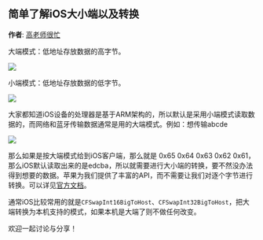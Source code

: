 简单了解iOS大小端以及转换
----------
**作者**: [高老师很忙](https://weibo.com/517082456)

大端模式：低地址存放数据的高字节。

![](https://github.com/iOS-Tips/iOS-tech-set/blob/master/images/2018/07/16-1.jpg)

小端模式：低地址存放数据的低字节。

![](https://github.com/iOS-Tips/iOS-tech-set/blob/master/images/2018/07/16-2.jpg)

大家都知道iOS设备的处理器是基于ARM架构的，所以默认是采用小端模式读取数据的，而网络和蓝牙传输数据通常是用的大端模式。例如：想传输abcde 

![](https://github.com/iOS-Tips/iOS-tech-set/blob/master/images/2018/07/16-3.jpg)

那么如果是按大端模式给到iOS客户端，那么就是 0x65 0x64 0x63 0x62 0x61，那么iOS默认读取出来的是edcba，所以就需要进行大小端的转换，要不然没办法得到想要的数据。苹果为我们提供了丰富的API，而不需要让我们对逐个字节进行转换。可以详见[官方文档](https://developer.apple.com/documentation/corefoundation/byte_order_utilities?language=objc)。

通常iOS比较常用的就是`CFSwapInt16BigToHost`、`CFSwapInt32BigToHost`，把大端转换为本机支持的模式，如果本机是大端了则不做任何改变。

欢迎一起讨论与分享！
